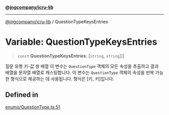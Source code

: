 [**@jngcompany/icru-lib**](../README.md)

***

[@jngcompany/icru-lib](../globals.md) / QuestionTypeKeysEntries

# Variable: QuestionTypeKeysEntries

> `const` **QuestionTypeKeysEntries**: [`string`, `string`][]

질문 유형 키-값 쌍 배열
이 변수는 `QuestionType` 객체의 모든 속성을 추출하고 결과 배열을 문자열 배열로 캐스팅합니다.
이 변수는 `QuestionType` 객체의 속성을 반복 가능한 형식으로 제공하는 데 사용됩니다.
형식은 [키, 키]입니다.

## Defined in

[enums/QuestionType.ts:51](https://github.com/jngcompany/icru-lib/blob/463893065235bd00666c18bdf483558e3b5f75c6/src/enums/QuestionType.ts#L51)
